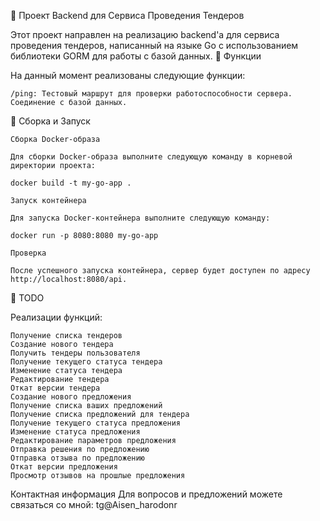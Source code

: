 🐢 Проект Backend для Сервиса Проведения Тендеров

Этот проект направлен на реализацию backend'a для сервиса проведения тендеров, написанный на языке Go с использованием библиотеки GORM для работы с базой данных.
🐢 Функции

На данный момент реализованы следующие функции:

    /ping: Тестовый маршрут для проверки работоспособности сервера.
    Соединение с базой данных.

🐢 Сборка и Запуск

    Сборка Docker-образа

    Для сборки Docker-образа выполните следующую команду в корневой директории проекта:

    docker build -t my-go-app .

    Запуск контейнера

    Для запуска Docker-контейнера выполните следующую команду:

    docker run -p 8080:8080 my-go-app

    Проверка

    После успешного запуска контейнера, сервер будет доступен по адресу http://localhost:8080/api.

🐢 TODO

Реализации функций:

    Получение списка тендеров
    Создание нового тендера
    Получить тендеры пользователя
    Получение текущего статуса тендера
    Изменение статуса тендера
    Редактирование тендера
    Откат версии тендера
    Создание нового предложения
    Получение списка ваших предложений
    Получение списка предложений для тендера
    Получение текущего статуса предложения
    Изменение статуса предложения
    Редактирование параметров предложения
    Отправка решения по предложению
    Отправка отзыва по предложению
    Откат версии предложения
    Просмотр отзывов на прошлые предложения

Контактная информация
Для вопросов и предложений можете связаться со мной: tg@Aisen_harodonr
